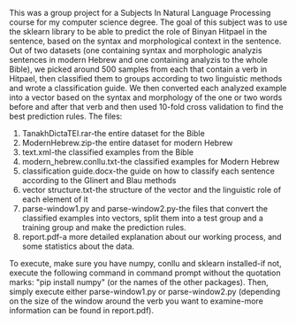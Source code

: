This was a group project for a Subjects In Natural Language Processing course for my computer science degree.
The goal of this subject was to use the sklearn library to be able to predict the role of Binyan Hitpael in the sentence, based on the syntax and morphological context in the
sentence.
Out of two datasets (one containing syntax and morphologic analyzis sentences in modern Hebrew and one containing analyzis to the whole Bible), we picked around 500 samples from
each that contain a verb in Hitpael, then classified them to groups according to two linguistic methods and wrote a classification guide. We then converted each analyzed example
into a vector based on the syntax and morphology of the one or two words before and after that verb and then used 10-fold cross validation to find the best prediction rules.
The files:
1. TanakhDictaTEI.rar-the entire dataset for the Bible
2. ModernHebrew.zip-the entire dataset for modern Hebrew
3. text.xml-the classified examples from the Bible
4. modern_hebrew.conllu.txt-the classified examples for Modern Hebrew
5. classification guide.docx-the guide on how to classify each sentence according to the Glinert and Blau methods
6. vector structure.txt-the structure of the vector and the linguistic role of each element of it
7. parse-window1.py and parse-window2.py-the files that convert the classified examples into vectors, split them into a test group and a training group and make the prediction
   rules.
8. report.pdf-a more detailed explanation about our working process, and some statistics about the data.

To execute, make sure you have numpy, conllu and sklearn installed-if not, execute the following command in command prompt without the quotation marks: "pip install numpy" (or the names of the other packages). Then, simply execute either parse-window1.py or parse-window2.py (depending on the size of the window around the verb you want to examine-more information can be found in report.pdf).
